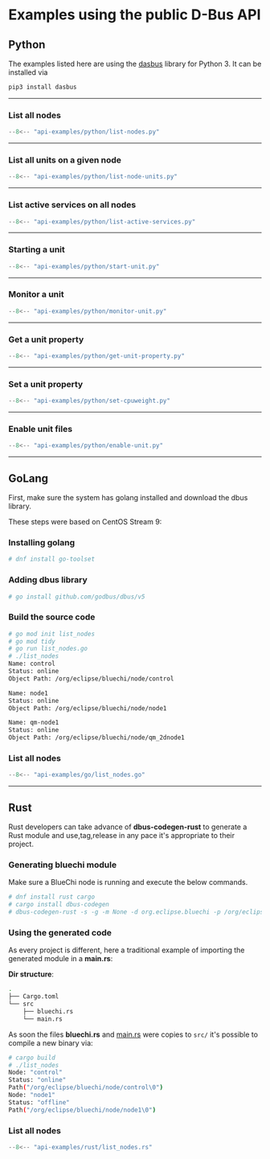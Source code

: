 <!-- markdownlint-disable-file MD013 MD024 -->
# Examples using the public D-Bus API

## Python

The examples listed here are using the [dasbus](https://dasbus.readthedocs.io/en/latest/) library for Python 3. It can be installed via

```bash
pip3 install dasbus
```

---

### List all nodes

```python
--8<-- "api-examples/python/list-nodes.py"
```

---

### List all units on a given node

```python
--8<-- "api-examples/python/list-node-units.py"
```

---

### List active services on all nodes

```python
--8<-- "api-examples/python/list-active-services.py"
```

---

### Starting a unit

```python
--8<-- "api-examples/python/start-unit.py"
```

---

### Monitor a unit

```python
--8<-- "api-examples/python/monitor-unit.py"
```

---

### Get a unit property

```python
--8<-- "api-examples/python/get-unit-property.py"
```

---

### Set a unit property

```python
--8<-- "api-examples/python/set-cpuweight.py"
```

---

### Enable unit files

```python
--8<-- "api-examples/python/enable-unit.py"
```

---

## GoLang

First, make sure the system has golang installed and download the dbus library.

These steps were based on CentOS Stream 9:

### Installing golang

``` bash
# dnf install go-toolset
```

### Adding dbus library

``` bash
# go install github.com/godbus/dbus/v5
```

### Build the source code

``` bash
# go mod init list_nodes
# go mod tidy 
# go run list_nodes.go
# ./list_nodes
Name: control
Status: online
Object Path: /org/eclipse/bluechi/node/control

Name: node1
Status: online
Object Path: /org/eclipse/bluechi/node/node1

Name: qm-node1
Status: online
Object Path: /org/eclipse/bluechi/node/qm_2dnode1
```

### List all nodes

``` go
--8<-- "api-examples/go/list_nodes.go"
```

---

## Rust

Rust developers can take advance of **dbus-codegen-rust** to generate a Rust module
and use,tag,release in any pace it's appropriate to their project.

### Generating bluechi module

Make sure a BlueChi node is running and execute the below commands.

``` bash
# dnf install rust cargo
# cargo install dbus-codegen
# dbus-codegen-rust -s -g -m None -d org.eclipse.bluechi -p /org/eclipse/bluechi > bluechi.rs
```

### Using the generated code

As every project is different, here a traditional example of importing the generated module in a **main.rs**:

**Dir structure**:

``` bash
.
├── Cargo.toml
└── src
    ├── bluechi.rs
    └── main.rs
```

As soon the files **bluechi.rs** and [main.rs](./src/main.rs) were copies to `src/` it's possible to compile a new binary via:

``` bash
# cargo build
# ./list_nodes
Node: "control"
Status: "online"
Path("/org/eclipse/bluechi/node/control\0")
Node: "node1"
Status: "offline"
Path("/org/eclipse/bluechi/node/node1\0")
```

### List all nodes

``` rust
--8<-- "api-examples/rust/list_nodes.rs"
```

